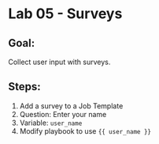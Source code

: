 # Lab 05 - Surveys

## Goal:
Collect user input with surveys.

## Steps:
1. Add a survey to a Job Template
2. Question: Enter your name
3. Variable: `user_name`
4. Modify playbook to use `{{ user_name }}`
